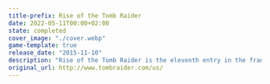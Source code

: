 ```yaml
---
title-prefix: Rise of the Tomb Raider
date: 2022-05-11T00:00+02:00
state: completed
cover_image: "./cover.webp"
game-template: true
release_date: "2015-11-10"
description: "Rise of the Tomb Raider is the eleventh entry in the franchise, being a sequel to its predecessor, Tomb Raider, a reboot of the franchise. This story follows Lara Croft, one year after battling her supernatural experiences in Yamatai. This time she is trying to find the legendary city of Kitezh in Siberia, Russia. The legend behind the city begins in the 12th century and still comes nowadays, that this ancient city grants with a promise of immortality. While Lara tries to solve the mystery of Siberia, she encounters an organisation called Trinity. They want to retrieve this gift to themselves. Following the notes of her father, Lara tries to discover the secrets of the ancient city and stop Trinity in doing so.\r\n\r\nExploring the Soviet motive, even more, the game has the DLC's - Baba Yaga, the Temple of the Witch, which follows Lara in the Soviet mine and confronting the legendary witch of Russian folk-tales, Cold Darkness Awakened, the story about a secret biological weapon and Blood Ties and Lara's Nightmare - a fight for ownership of the Croft estate. \r\n\r\nBesides craftmanship and exploring, the game focuses on a very progressive combat system giving a player a wide variety of strategic options. There is a way to evade your opponents in the bushes; stealth kills with bow and arrows or open combat with firearms like shotguns, pistols and other guns. WIth earning experience, you can give Lara new ways of encountering her enemies by three different specialisations - Hunter, Survivor or Brawler. Each skill tree offers various options of combat, for example using Lara's surroundings and fauna, traps or better aim. With these options, you can choose how to guide Lara Croft in her adventures."
original_url: http://www.tombraider.com/us/
---
```

